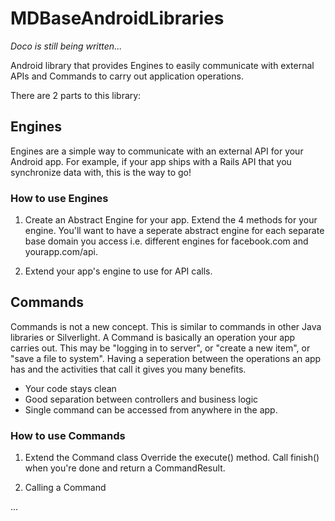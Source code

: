 MDBaseAndroidLibraries
======================

_Doco is still being written..._

Android library that provides Engines to easily communicate with external APIs and Commands to carry out application operations.

There are 2 parts to this library:

## Engines

Engines are a simple way to communicate with an external API for your Android app. For example, if your app ships with a Rails API that you synchronize data with, this is the way to go!

### How to use Engines

1. Create an Abstract Engine for your app. 
Extend the 4 methods for your engine. You'll want to have a seperate abstract engine for each separate base domain you access i.e. different engines for facebook.com and yourapp.com/api.

2. Extend your app's engine to use for API calls.


## Commands

Commands is not a new concept. This is similar to commands in other Java libraries or Silverlight. A Command is basically an operation your app carries out. This may be "logging in to server", or "create a new item", or "save a file to system". Having a seperation between the operations an app has and the activities that call it gives you many benefits.

- Your code stays clean
- Good separation between controllers and business logic
- Single command can be accessed from anywhere in the app.

### How to use Commands

1. Extend the Command class
Override the execute() method. Call finish() when you're done and return a CommandResult.

2. Calling a Command

...
